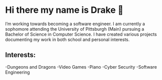 # Hi there my name is Drake 👋

I’m working towards becoming a software engineer. I am currently a sophomore attending the University of Pittsburgh (Main) pursuing a Bachelor of Science in Computer Science. I have created various projects documenting my work in both school and personal interests. 

## Interests:
-Dungeons and Dragons
-Video Games
-Piano
-Cyber Security
-Software Engineering


